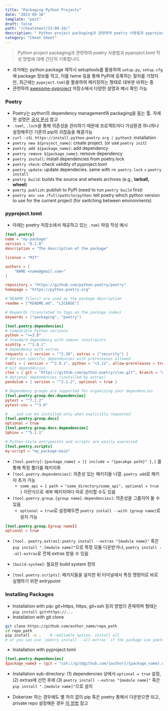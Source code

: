 ```yaml
---
title: "Packaging Python Projects"
date: "2023-09-16"
template: "post"
draft: false
path: "/cheatsheet/23-09-16/"
description: " Python project packaging과 관련하여 poetry 사용법과 pyproject.toml 작성 방법에 대해 간단히 기록합니다. 과거에는 python package 제작시 setuptools를 활용하여 setup.py에 package 정보를 적고, 이를 twine 등을 통해 PyPI에 등록하는 절차를 거쳤지만, 최근에는 pypoject.toml을 활용하여 패키징하는 형태로 대부분 바뀌는 중입니다."
category: "Cheat Sheet"
---
```


>  Python project packaging과 관련하여 poetry 사용법과 pyproject.toml 작성 방법에 대해 간단히 기록합니다.

- 과거에는 python package 제작시 setuptools를 활용하여 `setup.py`, `setup.cfg`에 package 정보를 적고, 이를 twine 등을 통해 PyPI에 등록하는 절차를 거쳤지만, 최근에는 `pypoject.toml`을 활용하여 패키징하는 형태로 대부분 바뀌는 중
- 관련하여 [awesome-pyproject](https://github.com/carlosperate/awesome-pyproject) 저장소에서 다양한 설명과 예시 확인 가능

### Poetry

- Poetry는 python의 dependency management와 packaging을 돕는 툴. 자세한 설명은 [공식 문서](https://python-poetry.org/docs/) 참고
- `.toml`, `.lock`을 통해 의존성을 관리하기 때문에 프로젝트마다 가상환경 하나하나 설정해주던 기존의 pip의 귀찮음을 해결가능
- `curl -sSL https://install.python-poetry.org | python3`: installation
- `poetry new ${project_name}`: create project. (or use `poetry init`)
- `poetry add ${package_name}`: add dependency
- `poetry remove ${package_name}`: remove dependency
- `poetry install`: install dependencies from poetry.lock
- `poetry check`: check validity of pyproject.toml
- `poetry update`: update dependecies. same with `rm poetry.lock` + `poetry install`
- `poetry build`: builds the source and wheels archives (e.g., **tarball, wheel**)
- `poerty publish`: publish to PyPI (need to run `poetry build` first)
- `poetry env use /full/path/to/python`: tell poetry which python version to use for the current project (for switching between environments)

### pyproject.toml

- 아래는 poetry 저장소에서 제공하고 있는 `.toml` 파일 작성 예시

```toml
[tool.poetry]
name = "my-package"
version = "0.1.0"
description = "The description of the package"

license = "MIT"

authors = [
    "NAME <name@gmail.com>"
]

repository = "https://github.com/python-poetry/poetry"
homepage = "https://python-poetry.org"

# README file(s) are used as the package description
readme = ["README.md", "LICENSE"]

# Keywords (translated to tags on the package index)
keywords = ["packaging", "poetry"]

[tool.poetry.dependencies]
# Compatible Python versions
python = ">=3.8"
# Standard dependency with semver constraints
aiohttp = "^3.8.1"
# Dependency with extras
requests = { version = "^2.28", extras = ["security"] }
# Version-specific dependencies with prereleases allowed
tomli = { version = "^2.0.1", python = "<3.11", allow-prereleases = true }
# Git dependencies
cleo = { git = "https://github.com/python-poetry/cleo.git", branch = "master" }
# Optional dependencies (installed by extras)
pendulum = { version = "^2.1.2", optional = true }

# Dependency groups are supported for organizing your dependencies
[tool.poetry.group.dev.dependencies]
pytest = "^7.1.2"
pytest-cov = "^3.0"

# ...and can be installed only when explicitly requested
[tool.poetry.group.docs]
optional = true
[tool.poetry.group.docs.dependencies]
Sphinx = "^5.1.1"

# Python-style entrypoints and scripts are easily expressed
[tool.poetry.scripts]
my-script = "my_package:main"
```

- `[tool.poetry]`: `{package_name} = [{ include = "{pacakge path}" },]` 를 통해 특정 폴더를 패키지화
- `[tool.poetry.dependencies]`: 의존성 있는 패키지들 나열. `poetry add`로 패키지 추가 가능
  - `some_api = { path = "some_directory/some_api", optional = true }` 이런식으로 세부 패키지마다 따로 관리할 수도 있음
- `[tool.poetry.group.{group name}.dependencies]`: 의존성을 그룹지어 둘 수 있음
  - `optional = true`로 설정해두면 `poetry install --with {group name}`로 설치 가능

```toml
[tool.poetry.group.{group name}]
optional = true
```

- `[tool. poetry.extras]`:  `poetry install --extras "{module name}"` 혹은 `pip install ".[module name]"`으로 특정 모듈 다운받거나, `poetry install --all-extras`로 전체 extras 받을 수 있음

- `[build-system]`: 필요한 build system 정의

- `[tool.poetry.scripts]`: 패키지들을 설치한 뒤 터미널에서 특정 명령어로 바로 실행하기 위한 entrypoint

### Installing Packages

- Installation with pip: git+https, https, git+ssh 등의 방법이 존재하며 형태는`pip install git+https://...`
- Installation with git clone

```sh
git clone https://github.com/author_name/repo_path
cd repo_path
pip install -e .	# –editable option, install all
# or you can use `poetry install --all-extras` if the package use poetry
```

- Installation with pyproject.toml

```toml
[tool.poetry.dependencies]
{package_name} = {git = "ssh://git@github.com/{author}/{package_name}.git", tag = "{tag or version}", extras = ["{extra_name}"]}
```

- Installation sub-directory: (1) dependencies 상에서 `optional = true` 설정, (2) extras에 선언 후에 (3) `poetry install --extras "{module name}"` 혹은 `pip install ".[module name]"`으로 설치

- Dokerizer 하는 경우에도 별 차이 없이 pip 혹은 poetry 통해서 다운받으면 되고, private repo 설정해둔 경우 [이 방법](https://stackoverflow.com/questions/55929417/how-to-securely-git-clone-pip-install-a-private-repository-into-my-docker-image) 참고

